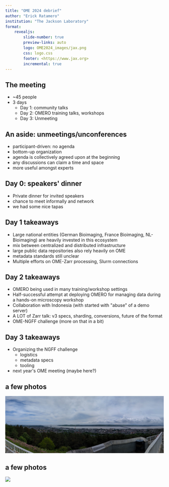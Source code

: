 ```yaml
---
title: "OME 2024 debrief"
author: "Erick Ratamero"
institution: "The Jackson Laboratory"
format: 
    revealjs:
        slide-number: true
        preview-links: auto
        logo: OME2024_images/jax.png
        css: logo.css
        footer: <https://www.jax.org>
        incremental: true
---
```


## The meeting
- ~45 people
- 3 days
    - Day 1: community talks
    - Day 2: OMERO training talks, workshops
    - Day 3: Unmeeting

## An aside: unmeetings/unconferences
- participant-driven: no agenda
- bottom-up organization
- agenda is collectively agreed upon at the beginning
- any discussions can claim a time and space
- more useful amongst experts

## Day 0: speakers' dinner
- Private dinner for invited speakers
- chance to meet informally and network
- we had some nice tapas

## Day 1 takeaways
- Large national entities (German Bioimaging, France Bioimaging, NL-Bioimaging) are heavily invested in this ecosystem
- mix between centralized and distributed infrastructure 
- large public data repositories also rely heavily on OME
- metadata standards still unclear
- Multiple efforts on OME-Zarr processing, Slurm connections

## Day 2 takeaways
- OMERO being used in many training/workshop settings
- Half-successful attempt at deploying OMERO for managing data during a hands-on microscopy workshop
- Collaboration with Indonesia (with started with "abuse" of a demo server)
- A LOT of Zarr talk: v3 specs, sharding, conversions, future of the format
- OME-NGFF challenge (more on that in a bit)

## Day 3 takeaways
- Organizing the NGFF challenge
    - logistics
    - metadata specs
    - tooling
- next year's OME meeting (maybe here?)

## a few photos
![](OME2024_images/PXL_20240528_100142225.PANO.jpg)

## a few photos
![](OME2024_images/PXL_20240529_073549219.jpg)
